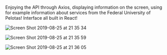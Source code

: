 Enjoying the API through Axios, displaying information on the screen, using for example information about services from the Federal University of Pelotas! Interface all built in React!

![Screen Shot 2019-08-25 at 21 35 34](https://user-images.githubusercontent.com/39891863/63658361-61ad4f00-c780-11e9-8e82-f939ee31f4ce.png)

![Screen Shot 2019-08-25 at 21 35 59](https://user-images.githubusercontent.com/39891863/63658364-64a83f80-c780-11e9-94d6-aeb8bd9c68e1.png)

![Screen Shot 2019-08-25 at 21 36 05](https://user-images.githubusercontent.com/39891863/63658367-66720300-c780-11e9-9d81-59f4600e3835.png)
